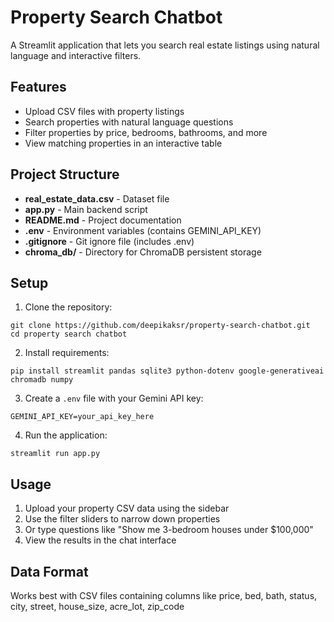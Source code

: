 # Property Search Chatbot

A Streamlit application that lets you search real estate listings using natural language and interactive filters.

## Features

- Upload CSV files with property listings
- Search properties with natural language questions
- Filter properties by price, bedrooms, bathrooms, and more
- View matching properties in an interactive table

## Project Structure

- **real_estate_data.csv** - Dataset file
- **app.py** - Main backend script
- **README.md** - Project documentation
- **.env** - Environment variables (contains GEMINI_API_KEY)
- **.gitignore** - Git ignore file (includes .env)
- **chroma_db/** - Directory for ChromaDB persistent storage

## Setup
1. Clone the repository:
```
git clone https://github.com/deepikaksr/property-search-chatbot.git
cd property search chatbot
```

2. Install requirements:
```
pip install streamlit pandas sqlite3 python-dotenv google-generativeai chromadb numpy
```

3. Create a `.env` file with your Gemini API key:
```
GEMINI_API_KEY=your_api_key_here
```

4. Run the application:
```
streamlit run app.py
```

## Usage

1. Upload your property CSV data using the sidebar
2. Use the filter sliders to narrow down properties
3. Or type questions like "Show me 3-bedroom houses under $100,000"
4. View the results in the chat interface

## Data Format

Works best with CSV files containing columns like price, bed, bath, status, city, street, house_size, acre_lot, zip_code
